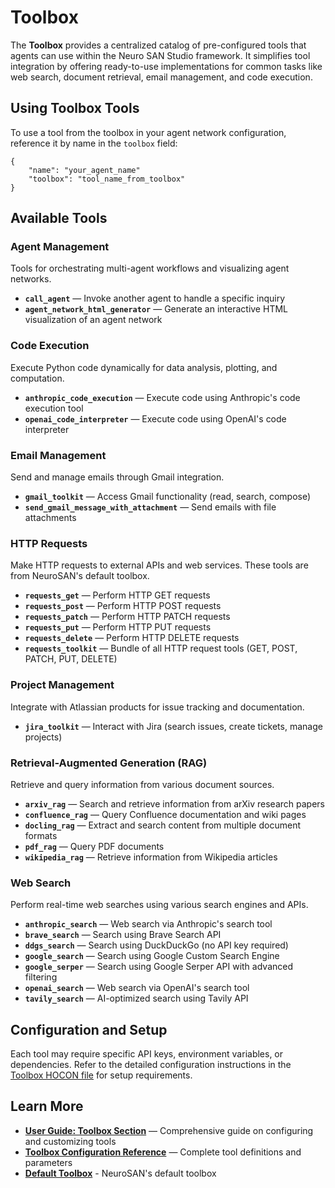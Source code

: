 # Toolbox

The **Toolbox** provides a centralized catalog of pre-configured tools that agents can use within the Neuro SAN Studio framework. It simplifies tool integration by offering ready-to-use implementations for common tasks like web search, document retrieval, email management, and code execution.

## Using Toolbox Tools

To use a tool from the toolbox in your agent network configuration, reference it by name in the `toolbox` field:
```hocon
{
    "name": "your_agent_name"
    "toolbox": "tool_name_from_toolbox"
}
```

## Available Tools

### Agent Management

Tools for orchestrating multi-agent workflows and visualizing agent networks.

* **`call_agent`** — Invoke another agent to handle a specific inquiry
* **`agent_network_html_generator`** — Generate an interactive HTML visualization of an agent network

### Code Execution

Execute Python code dynamically for data analysis, plotting, and computation.

* **`anthropic_code_execution`** — Execute code using Anthropic's code execution tool
* **`openai_code_interpreter`** — Execute code using OpenAI's code interpreter

### Email Management

Send and manage emails through Gmail integration.

* **`gmail_toolkit`** — Access Gmail functionality (read, search, compose)
* **`send_gmail_message_with_attachment`** — Send emails with file attachments

### HTTP Requests

Make HTTP requests to external APIs and web services. These tools are from NeuroSAN's default toolbox.

* **`requests_get`** — Perform HTTP GET requests
* **`requests_post`** — Perform HTTP POST requests
* **`requests_patch`** — Perform HTTP PATCH requests
* **`requests_put`** — Perform HTTP PUT requests
* **`requests_delete`** — Perform HTTP DELETE requests
* **`requests_toolkit`** — Bundle of all HTTP request tools (GET, POST, PATCH, PUT, DELETE)

### Project Management

Integrate with Atlassian products for issue tracking and documentation.

* **`jira_toolkit`** — Interact with Jira (search issues, create tickets, manage projects)

### Retrieval-Augmented Generation (RAG)

Retrieve and query information from various document sources.

* **`arxiv_rag`** — Search and retrieve information from arXiv research papers
* **`confluence_rag`** — Query Confluence documentation and wiki pages
* **`docling_rag`** — Extract and search content from multiple document formats
* **`pdf_rag`** — Query PDF documents
* **`wikipedia_rag`** — Retrieve information from Wikipedia articles

### Web Search

Perform real-time web searches using various search engines and APIs.

* **`anthropic_search`** — Web search via Anthropic's search tool
* **`brave_search`** — Search using Brave Search API
* **`ddgs_search`** — Search using DuckDuckGo (no API key required)
* **`google_search`** — Search using Google Custom Search Engine
* **`google_serper`** — Search using Google Serper API with advanced filtering
* **`openai_search`** — Web search via OpenAI's search tool
* **`tavily_search`** — AI-optimized search using Tavily API

## Configuration and Setup

Each tool may require specific API keys, environment variables, or dependencies. Refer to the detailed configuration instructions in the [Toolbox HOCON file](../toolbox/toolbox_info.hocon) for setup requirements.

## Learn More

* **[User Guide: Toolbox Section](user_guide.md#toolbox)** — Comprehensive guide on configuring and customizing tools
* **[Toolbox Configuration Reference](../toolbox/toolbox_info.hocon)** — Complete tool definitions and parameters
* **[Default Toolbox](https://github.com/cognizant-ai-lab/neuro-san/blob/main/neuro_san/internals/run_context/langchain/toolbox/toolbox_info.hocon)** - NeuroSAN's default toolbox 

